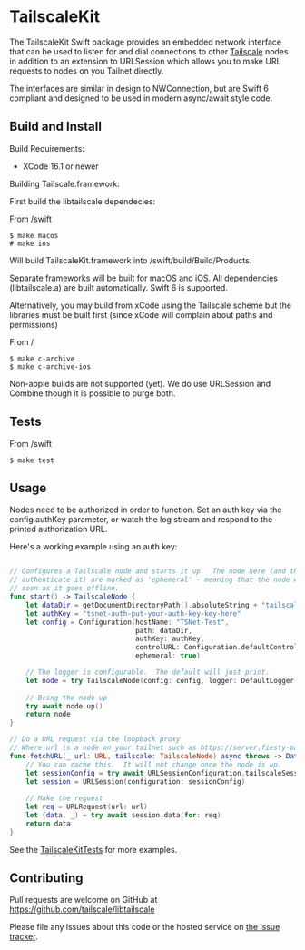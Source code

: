 # TailscaleKit

The TailscaleKit Swift package provides an embedded network interface that can be
used to listen for and dial connections to other [Tailscale](https://tailscale.com) nodes in addition 
to an extension to URLSession which allows you to make URL requests to nodes on you Tailnet directly.

The interfaces are similar in design to NWConnection, but are Swift 6 compliant and
designed to be used in modern async/await style code.  

## Build and Install

Build Requirements:
  - XCode 16.1 or newer

Building Tailscale.framework:

First build the libtailscale dependecies:



From /swift 
```
$ make macos
# make ios
```

Will build TailscaleKit.framework into /swift/build/Build/Products.

Separate frameworks will be built for macOS and iOS.  All dependencies (libtailscale.a)
are built automatically.  Swift 6 is supported.

Alternatively, you may build from xCode using the Tailscale scheme but the 
libraries must be built first (since xCode will complain about paths and
permissions)

From / 
```
$ make c-archive
$ make c-archive-ios 
```

Non-apple builds are not supported (yet).  We do use URLSession and Combine though
it is possible to purge both.

## Tests

From /swift
```
$ make test
```


## Usage

Nodes need to be authorized in order to function. Set an auth key via
the config.authKey parameter, or watch the log stream and respond to the printed
authorization URL.  

Here's a working example using an auth key:

```Swift

// Configures a Tailscale node and starts it up.  The node here (and the key we would use to
// authenticate it) are marked as 'ephemeral' - meaning that the node will be disposed of as
// soon as it goes offline.
func start() -> TailscaleNode {
    let dataDir = getDocumentDirectoryPath().absoluteString + "tailscale"
    let authKey = "tsnet-auth-put-your-auth-key-key-here"
    let config = Configuration(hostName: "TSNet-Test",
                               path: dataDir,
                               authKey: authKey,
                               controlURL: Configuration.defaultControlURL,
                               ephemeral: true)

    // The logger is configurable.  The default will just print.
    let node = try TailscaleNode(config: config, logger: DefaultLogger())
    
    // Bring the node up 
    try await node.up()
    return node
}

// Do a URL request via the loopback proxy
// Where url is a node on your tailnet such as https://server.fiesty-pangolin.ts.net/thing
func fetchURL(_ url: URL, tailscale: TailscaleNode) async throws -> Data {
    // You can cache this.  It will not change once the node is up.
    let sessionConfig = try await URLSessionConfiguration.tailscaleSession(tailscale)
    let session = URLSession(configuration: sessionConfig)
    
    // Make the request
    let req = URLRequest(url: url)
    let (data, _) = try await session.data(for: req)
    return data
}
```

See the [TailscaleKitTests](./Tests/TailscaleKitTests/TailscaleKitTests.swift) for more examples.

## Contributing

Pull requests are welcome on GitHub at https://github.com/tailscale/libtailscale

Please file any issues about this code or the hosted service on
[the issue tracker](https://github.com/tailscale/tailscale/issues).

